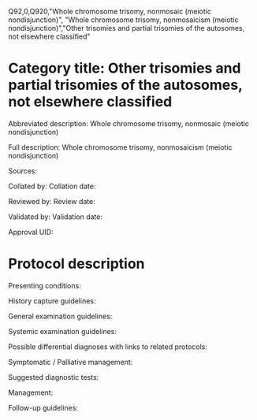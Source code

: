 Q92,0,Q920,"Whole chromosome trisomy, nonmosaic (meiotic nondisjunction)", "Whole chromosome trisomy, nonmosaicism (meiotic nondisjunction)","Other trisomies and partial trisomies of the autosomes, not elsewhere classified"
# Category title: Other trisomies and partial trisomies of the autosomes, not elsewhere classified

Abbreviated description: Whole chromosome trisomy, nonmosaic (meiotic nondisjunction)

Full description: Whole chromosome trisomy, nonmosaicism (meiotic nondisjunction)

Sources:

Collated by:
Collation date:

Reviewed by:
Review date:

Validated by:
Validation date:

Approval UID:

# Protocol description

Presenting conditions:

History capture guidelines:

General examination guidelines:

Systemic examination guidelines:

Possible differential diagnoses with links to related protocols:

Symptomatic / Palliative management:

Suggested diagnostic tests:

Management:

Follow-up guidelines:
